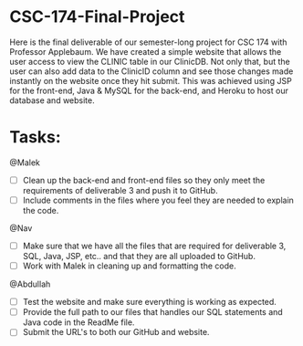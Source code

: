 # CSC-174-Final-Project
Here is the final deliverable of our semester-long project for CSC 174 with Professor Applebaum. We have created a simple website that allows the user access to view the CLINIC table in our ClinicDB. Not only that, but the user can also add data to the ClinicID column and see those changes made instantly on the website once they hit submit. This was achieved using JSP for the front-end, Java & MySQL for the back-end, and Heroku to host our database and website.

# Tasks:
@Malek
- [ ] Clean up the back-end and front-end files so they only meet the requirements of deliverable 3 and push it to GitHub. 
- [ ] Include comments in the files where you feel they are needed to explain the code.

@Nav
- [ ] Make sure that we have all the files that are required for deliverable 3, SQL, Java, JSP, etc.. and that they are all uploaded to GitHub.
- [ ] Work with Malek in cleaning up and formatting the code.

@Abdullah
- [ ] Test the website and make sure everything is working as expected.
- [ ] Provide the full path to our files that handles our SQL statements and Java code in the ReadMe file.
- [ ] Submit the URL's to both our GitHub and website.

